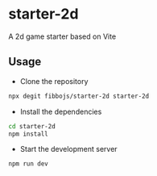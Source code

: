 # starter-2d
A 2d game starter based on Vite

## Usage

- Clone the repository

```bash
npx degit fibbojs/starter-2d starter-2d
```

- Install the dependencies

```bash
cd starter-2d
npm install
```

- Start the development server

```bash
npm run dev
```
